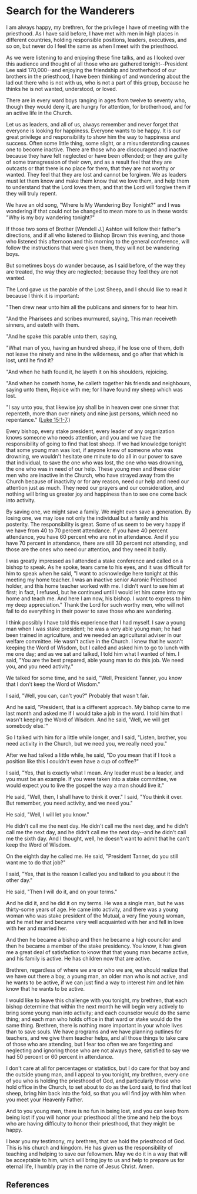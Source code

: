 # Search for the Wanderers

I am always happy, my brethren, for the privilege I have of meeting with the
priesthood. As I have said before, I have met with men in high places in
different countries, holding responsible positions, leaders, executives, and
so on, but never do I feel the same as when I meet with the priesthood.

As we were listening to and enjoying these fine talks, and as I looked over
this audience and thought of all those who are gathered tonight--President Lee
said 170,000--and enjoying the friendship and brotherhood of our brothers in
the priesthood, I have been thinking of and wondering about the lad out there
who is not with us, who is not a part of this group, because he thinks he is
not wanted, understood, or loved.

There are in every ward boys ranging in ages from twelve to seventy who,
though they would deny it, are hungry for attention, for brotherhood, and for
an active life in the Church.

Let us as leaders, and all of us, always remember and never forget that
everyone is looking for happiness. Everyone wants to be happy. It is our great
privilege and responsibility to show him the way to happiness and success.
Often some little thing, some slight, or a misunderstanding causes one to
become inactive. There are those who are discouraged and inactive because they
have felt neglected or have been offended; or they are guilty of some
transgression of their own, and as a result feel that they are outcasts or
that there is no place for them, that they are not worthy or wanted. They feel
that they are lost and cannot be forgiven. We as leaders must let them know
and make them know that we love them, and help them to understand that the
Lord loves them, and that the Lord will forgive them if they will truly
repent.

We have an old song, "Where Is My Wandering Boy Tonight?" and I was wondering
if that could not be changed to mean more to us in these words: "Why is my boy
wandering tonight?"

If those two sons of Brother [Wendell J.] Ashton will follow their father's
directions, and if all who listened to Bishop Brown this evening, and those
who listened this afternoon and this morning to the general conference, will
follow the instructions that were given them, they will not be wandering boys.

But sometimes boys do wander because, as I said before, of the way they are
treated, the way they are neglected; because they feel they are not wanted.

The Lord gave us the parable of the Lost Sheep, and I should like to read it
because I think it is important:

"Then drew near unto him all the publicans and sinners for to hear him.

"And the Pharisees and scribes murmured, saying, This man receiveth sinners,
and eateth with them.

"And he spake this parable unto them, saying,

"What man of you, having an hundred sheep, if he lose one of them, doth not
leave the ninety and nine in the wilderness, and go after that which is lost,
until he find it?

"And when he hath found it, he layeth it on his shoulders, rejoicing.

"And when he cometh home, he calleth together his friends and neighbours,
saying unto them, Rejoice with me; for I have found my sheep which was lost.

"I say unto you, that likewise joy shall be in heaven over one sinner that
repenteth, more than over ninety and nine just persons, which need no
repentance." ([Luke 15:1-7](/scriptures/nt/luke/15.1-7?lang=eng#0).)

Every bishop, every stake president, every leader of any organization knows
someone who needs attention, and you and we have the responsibility of going
to find that lost sheep. If we had knowledge tonight that some young man was
lost, if anyone knew of someone who was drowning, we wouldn't hesitate one
minute to do all in our power to save that individual, to save the one who was
lost, the one who was drowning, the one who was in need of our help. These
young men and these older men who are inactive in the Church, who have strayed
away from the Church because of inactivity or for any reason, need our help
and need our attention just as much. They need our prayers and our
consideration, and nothing will bring us greater joy and happiness than to see
one come back into activity.

By saving one, we might save a family. We might even save a generation. By
losing one, we may lose not only the individual but a family and his
posterity. The responsibility is great. Some of us seem to be very happy if we
have from 40 to 70 percent attendance. If you have 40 percent attendance, you
have 60 percent who are not in attendance. And if you have 70 percent in
attendance, there are still 30 percent not attending, and those are the ones
who need our attention, and they need it badly.

I was greatly impressed as I attended a stake conference and called on a
bishop to speak. As he spoke, tears came to his eyes, and it was difficult for
him to speak when he said, "I want to acknowledge here tonight at this meeting
my home teacher. I was an inactive senior Aaronic Priesthood holder, and this
home teacher worked with me. I didn't want to see him at first; in fact, I
refused, but he continued until I would let him come into my home and teach
me. And here I am now, his bishop. I want to express to him my deep
appreciation." Thank the Lord for such worthy men, who will not fail to do
everything in their power to save those who are wandering.

I think possibly I have told this experience that I had myself. I saw a young
man when I was stake president; he was a very able young man; he had been
trained in agriculture, and we needed an agricultural adviser in our welfare
committee. He wasn't active in the Church. I knew that he wasn't keeping the
Word of Wisdom, but I called and asked him to go to lunch with me one day; and
as we sat and talked, I told him what I wanted of him. I said, "You are the
best prepared, able young man to do this job. We need you, and you need
activity."

We talked for some time, and he said, "Well, President Tanner, you know that I
don't keep the Word of Wisdom."

I said, "Well, you can, can't you?" Probably that wasn't fair.

And he said, "President, that is a different approach. My bishop came to me
last month and asked me if I would take a job in the ward. I told him that I
wasn't keeping the Word of Wisdom. And he said, 'Well, we will get somebody
else.'"

So I talked with him for a little while longer, and I said, "Listen, brother,
you need activity in the Church, but we need you, we really need you."

After we had talked a little while, he said, "Do you mean that if I took a
position like this I couldn't even have a cup of coffee?"

I said, "Yes, that is exactly what I mean. Any leader must be a leader, and
you must be an example. If you were taken into a stake committee, we would
expect you to live the gospel the way a man should live it."

He said, "Well, then, I shall have to think it over." I said, "You think it
over. But remember, you need activity, and we need you."

He said, "Well, I will let you know."

He didn't call me the next day. He didn't call me the next day, and he didn't
call me the next day, and he didn't call me the next day--and he didn't call
me the sixth day. And I thought, well, he doesn't want to admit that he can't
keep the Word of Wisdom.

On the eighth day he called me. He said, "President Tanner, do you still want
me to do that job?"

I said, "Yes, that is the reason I called you and talked to you about it the
other day."

He said, "Then I will do it, and on your terms."

And he did it, and he did it on my terms. He was a single man, but he was
thirty-some years of age. He came into activity, and there was a young woman
who was stake president of the Mutual, a very fine young woman, and he met her
and became very well acquainted with her and fell in love with her and married
her.

And then he became a bishop and then he became a high councilor and then he
became a member of the stake presidency. You know, it has given me a great
deal of satisfaction to know that that young man became active, and his family
is active. He has children now that are active.

Brethren, regardless of where we are or who we are, we should realize that we
have out there a boy, a young man, an older man who is not active, and he
wants to be active, if we can just find a way to interest him and let him know
that he wants to be active.

I would like to leave this challenge with you tonight, my brethren, that each
bishop determine that within the next month he will begin very actively to
bring some young man into activity; and each counselor would do the same
thing; and each man who holds office in that ward or stake would do the same
thing. Brethren, there is nothing more important in your whole lives than to
save souls. We have programs and we have planning outlines for teachers, and
we give them teacher helps, and all those things to take care of those who are
attending, but I fear too often we are forgetting and neglecting and ignoring
those who are not always there, satisfied to say we had 50 percent or 60
percent in attendance.

I don't care at all for percentages or statistics, but I do care for that boy
and the outside young man, and I appeal to you tonight, my brethren, every one
of you who is holding the priesthood of God, and particularly those who hold
office in the Church, to set about to do as the Lord said, to find that lost
sheep, bring him back into the fold, so that you will find joy with him when
you meet your Heavenly Father.

And to you young men, there is no fun in being lost, and you can keep from
being lost if you will honor your priesthood all the time and help the boys
who are having difficulty to honor their priesthood, that they might be happy.

I bear you my testimony, my brethren, that we hold the priesthood of God. This
is his church and kingdom. He has given us the responsibility of teaching and
helping to save our fellowmen. May we do it in a way that will be acceptable
to him, which will bring joy to us and help to prepare us for eternal life, I
humbly pray in the name of Jesus Christ. Amen.

## References


